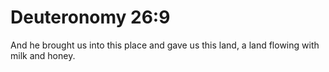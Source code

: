 # Deuteronomy 26:9

And he brought us into this place and gave us this land, a land flowing with milk and honey.
